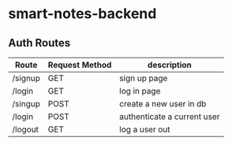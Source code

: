 # smart-notes-backend

## Auth Routes

| Route   | Request Method | description                 |
| ------- | -------------- | --------------------------- |
| /signup | GET            | sign up page                |
| /login  | GET            | log in page                 |
| /singup | POST           | create a new user in db     |
| /login  | POST           | authenticate a current user |
| /logout | GET            | log a user out              |
